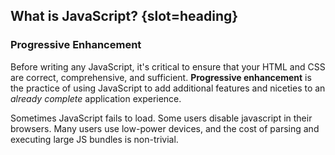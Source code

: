 ## What is JavaScript? {slot=heading}

### Progressive Enhancement

Before writing any JavaScript, it's critical to ensure that your HTML and CSS 
are correct, comprehensive, and sufficient. **Progressive enhancement** is the 
practice of using JavaScript to add additional features and niceties to an 
*already complete* application experience.

Sometimes JavaScript fails to load. Some users disable javascript in their 
browsers. Many users use low-power devices, and the cost of parsing and 
executing large JS bundles is non-trivial.
